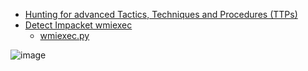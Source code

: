 * [Hunting for advanced Tactics, Techniques and Procedures (TTPs)](https://cyberpolygon.com/materials/hunting-for-advanced-tactics-techniques-and-procedures-ttps/)
* [Detect Impacket wmiexec](https://twitter.com/JohnLaTwC/status/1410671329104199681)
  * [wmiexec.py](https://github.com/SecureAuthCorp/impacket/blob/master/examples/wmiexec.py) 

![image](https://user-images.githubusercontent.com/9626439/124276971-c7b94900-db44-11eb-9a86-62dd6d1a1755.png)

